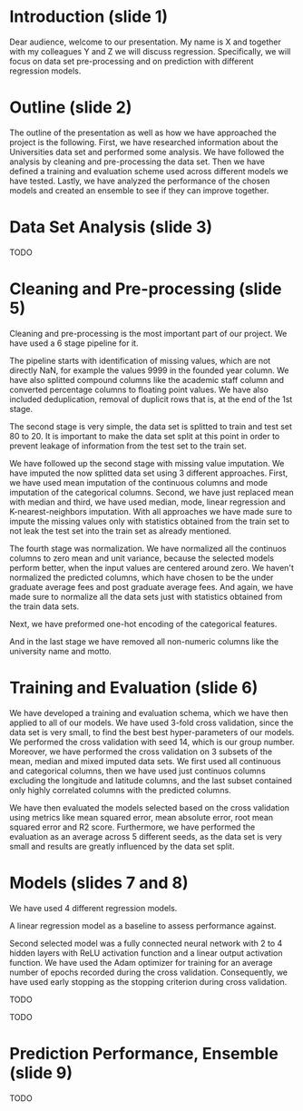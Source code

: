 # Introduction (slide 1)
Dear audience, welcome to our presentation. My name is X and together with my colleagues Y and Z we will discuss regression. Specifically, we will focus on data set pre-processing and on prediction with different regression models.

# Outline (slide 2)
The outline of the presentation as well as how we have approached the project is the following. First, we have researched information about the Universities data set and performed some analysis. We have followed the analysis by cleaning and pre-processing the data set. Then we have defined a training and evaluation scheme used across different models we have tested. Lastly, we have analyzed the performance of the chosen models and created an ensemble to see if they can improve together.

# Data Set Analysis (slide 3)
TODO

# Cleaning and Pre-processing (slide 5)
Cleaning and pre-processing is the most important part of our project. We have used a 6 stage pipeline for it. 

The pipeline starts with identification of missing values, which are not directly NaN, for example the values 9999 in the founded year column. We have also splitted compound columns like the academic staff column and converted percentage columns to floating point values. We have also included deduplication, removal of duplicit rows that is, at the end of the 1st stage.

The second stage is very simple, the data set is splitted to train and test set 80 to 20. It is important to make the data set split at this point in order to prevent leakage of information from the test set to the train set.

We have followed up the second stage with missing value imputation. We have imputed the now splitted data set using 3 different approaches. First, we have used mean imputation of the continuous columns and mode imputation of the categorical columns. Second, we have just replaced mean with median and third, we have used median, mode, linear regression and K-nearest-neighbors imputation. With all approaches we have made sure to impute the missing values only with statistics obtained from the train set to not leak the test set into the train set as already mentioned.

The fourth stage was normalization. We have normalized all the continuos columns to zero mean and unit variance, because the selected models perform better, when the input values are centered around zero. We haven't normalized the predicted columns, which have chosen to be the under graduate average fees and post graduate average fees. And again, we have made sure to normalize all the data sets just with statistics obtained from the train data sets.

Next, we have preformed one-hot encoding of the categorical features.

And in the last stage we have removed all non-numeric columns like the university name and motto.

# Training and Evaluation (slide 6)
We have developed a training and evaluation schema, which we have then applied to all of our models. We have used 3-fold cross validation, since the data set is very small, to find the best best hyper-parameters of our models. We performed the cross validation with seed 14, which is our group number. Moreover, we have performed the cross validation on 3 subsets of the mean, median and mixed imputed data sets. We first used all continuous and categorical columns, then we have used just continuos columns excluding the longitude and latitude columns, and the last subset contained only highly correlated columns with the predicted columns.

We have then evaluated the models selected based on the cross validation using metrics like mean squared error, mean absolute error, root mean squared error and R2 score. Furthermore, we have performed the evaluation as an average across 5 different seeds, as the data set is very small and results are greatly influenced by the data set split.

# Models (slides 7 and 8)
We have used 4 different regression models. 

A linear regression model as a baseline to assess performance against. 

Second selected model was a fully connected neural network with 2 to 4 hidden layers with ReLU activation function and a linear output activation function. We have used the Adam optimizer for training for an average number of epochs recorded during the cross validation. Consequently, we have used early stopping as the stopping criterion during cross validation.

TODO

TODO

# Prediction Performance, Ensemble (slide 9)
TODO
